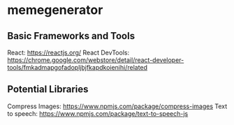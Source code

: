 # memegenerator

## Basic Frameworks and Tools

React: https://reactjs.org/
React DevTools: https://chrome.google.com/webstore/detail/react-developer-tools/fmkadmapgofadopljbjfkapdkoienihi/related


## Potential Libraries

Compress Images: https://www.npmjs.com/package/compress-images
Text to speech: https://www.npmjs.com/package/text-to-speech-js

